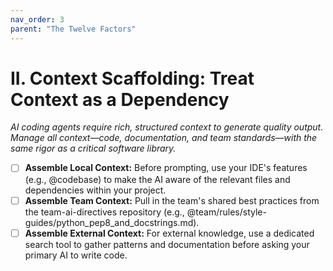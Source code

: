 ```yaml
---
nav_order: 3
parent: "The Twelve Factors"
---
```

# II. Context Scaffolding: Treat Context as a Dependency

*AI coding agents require rich, structured context to generate quality output. Manage all context—code, documentation, and team standards—with the same rigor as a critical software library.*

- [ ] **Assemble Local Context:** Before prompting, use your IDE's features (e.g., @codebase) to make the AI aware of the relevant files and dependencies within your project.
- [ ] **Assemble Team Context:** Pull in the team's shared best practices from the team-ai-directives repository (e.g., @team/rules/style-guides/python_pep8_and_docstrings.md).
- [ ] **Assemble External Context:** For external knowledge, use a dedicated search tool to gather patterns and documentation before asking your primary AI to write code.
